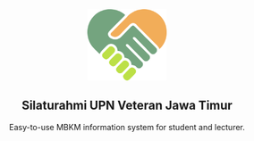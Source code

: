 <div align="center">
<a href="https://frappehealth.com">
    <img src="https://github.com/aghniqisthi/Silaturahmi_Apps/blob/main/app/src/main/res/drawable/splash.png" height="128" alt="Silaturahmi Logo">
  </a>
  <h2>Silaturahmi UPN Veteran Jawa Timur</h2>
  <p align="center">
    <p>Easy-to-use MBKM information system for student and lecturer.</p>
  </p>
  
 <div align="center" style="max-height: 40px;">
    <a href=" https://play.google.com/store/apps/details?id=com.upnvjatim.silaturahmi">
        <img src="" height="40">
    </a>
 </div>

</div>
